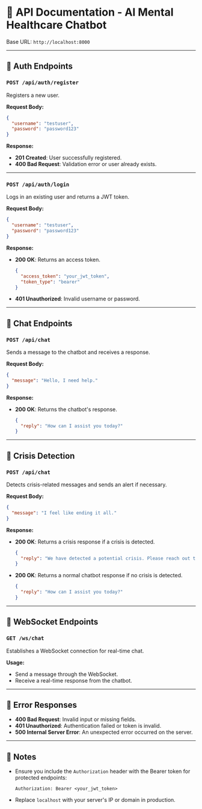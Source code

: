 # 📘 API Documentation - AI Mental Healthcare Chatbot

Base URL: `http://localhost:8000`

---

## 📍 Auth Endpoints

### `POST /api/auth/register`
Registers a new user.

**Request Body:**
```json
{
  "username": "testuser",
  "password": "password123"
}
```

**Response:**
- **201 Created**: User successfully registered.
- **400 Bad Request**: Validation error or user already exists.

---

### `POST /api/auth/login`
Logs in an existing user and returns a JWT token.

**Request Body:**
```json
{
  "username": "testuser",
  "password": "password123"
}
```

**Response:**
- **200 OK**: Returns an access token.
  ```json
  {
    "access_token": "your_jwt_token",
    "token_type": "bearer"
  }
  ```
- **401 Unauthorized**: Invalid username or password.

---

## 📍 Chat Endpoints

### `POST /api/chat`
Sends a message to the chatbot and receives a response.

**Request Body:**
```json
{
  "message": "Hello, I need help."
}
```

**Response:**
- **200 OK**: Returns the chatbot's response.
  ```json
  {
    "reply": "How can I assist you today?"
  }
  ```

---

## 📍 Crisis Detection

### `POST /api/chat`
Detects crisis-related messages and sends an alert if necessary.

**Request Body:**
```json
{
  "message": "I feel like ending it all."
}
```

**Response:**
- **200 OK**: Returns a crisis response if a crisis is detected.
  ```json
  {
    "reply": "We have detected a potential crisis. Please reach out to someone you trust or call a crisis hotline for immediate help."
  }
  ```
- **200 OK**: Returns a normal chatbot response if no crisis is detected.
  ```json
  {
    "reply": "How can I assist you today?"
  }
  ```

---

## 📍 WebSocket Endpoints

### `GET /ws/chat`
Establishes a WebSocket connection for real-time chat.

**Usage:**
- Send a message through the WebSocket.
- Receive a real-time response from the chatbot.

---

## 📍 Error Responses

- **400 Bad Request**: Invalid input or missing fields.
- **401 Unauthorized**: Authentication failed or token is invalid.
- **500 Internal Server Error**: An unexpected error occurred on the server.

---

## 📍 Notes
- Ensure you include the `Authorization` header with the Bearer token for protected endpoints:
  ```
  Authorization: Bearer <your_jwt_token>
  ```
- Replace `localhost` with your server's IP or domain in production.
